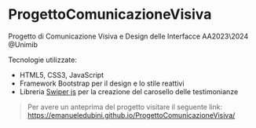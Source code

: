 # ProgettoComunicazioneVisiva
Progetto di Comunicazione Visiva e Design delle Interfacce AA2023\2024 @Unimib

Tecnologie utilizzate:

- HTML5, CSS3, JavaScript
- Framework Bootstrap per il design e lo stile reattivi
- Libreria [Swiper js](https://swiperjs.com/) per la creazione del carosello delle testimonianze


> Per avere un anteprima del progetto visitare il seguente link: https://emanueledubini.github.io/ProgettoComunicazioneVisiva/

